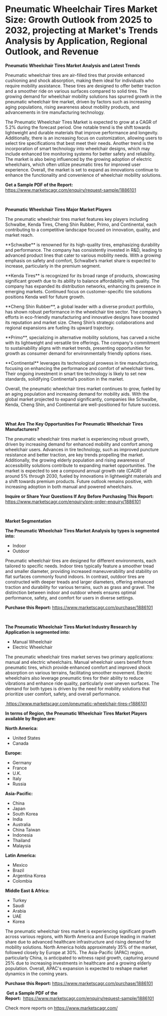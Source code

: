 <p><h1>Pneumatic Wheelchair Tires Market Size: Growth Outlook from 2025 to 2032, projecting at Market's Trends Analysis by Application, Regional Outlook, and Revenue</h1></p><p><strong>Pneumatic Wheelchair Tires Market Analysis and Latest Trends</strong></p>
<p><p>Pneumatic wheelchair tires are air-filled tires that provide enhanced cushioning and shock absorption, making them ideal for individuals who require mobility assistance. These tires are designed to offer better traction and a smoother ride on various surfaces compared to solid tires. The growing demand for wheelchair mobility solutions has spurred growth in the pneumatic wheelchair tire market, driven by factors such as increasing aging populations, rising awareness about mobility products, and advancements in tire manufacturing technology.</p><p>The Pneumatic Wheelchair Tires Market is expected to grow at a CAGR of 5.2% during the forecast period. One notable trend is the shift towards lightweight and durable materials that improve performance and longevity. Additionally, there is an increasing focus on customization, allowing users to select tire specifications that best meet their needs. Another trend is the incorporation of smart technology into wheelchair designs, which may include enhanced tire monitoring systems for better safety and reliability. The market is also being influenced by the growing adoption of electric wheelchairs, which often utilize pneumatic tires for improved user experience. Overall, the market is set to expand as innovations continue to enhance the functionality and convenience of wheelchair mobility solutions.</p></p>
<p><strong>Get a Sample PDF of the Report:&nbsp;</strong> <a href="https://www.marketscagr.com/enquiry/request-sample/1886101?utm_campaign=2235&utm_medium=2&utm_source=Github&utm_content=ia&utm_term=09022025&utm_id=pneumatic-wheelchair-tires">https://www.marketscagr.com/enquiry/request-sample/1886101</a></p>
<p>&nbsp;</p>
<p><strong>Pneumatic Wheelchair Tires Major Market Players</strong></p>
<p><p>The pneumatic wheelchair tires market features key players including Schwalbe, Kenda Tires, Cheng Shin Rubber, Primo, and Continental, each contributing to a competitive landscape focused on innovation, quality, and market reach.</p><p>**Schwalbe** is renowned for its high-quality tires, emphasizing durability and performance. The company has consistently invested in R&D, leading to advanced product lines that cater to various mobility needs. With a growing emphasis on safety and comfort, Schwalbe’s market share is expected to increase, particularly in the premium segment.</p><p>**Kenda Tires** is recognized for its broad range of products, showcasing significant growth due to its ability to balance affordability with quality. The company has expanded its distribution networks, enhancing its presence in emerging markets. Continued focus on customer-specific tire solutions positions Kenda well for future growth.</p><p>**Cheng Shin Rubber**, a global leader with a diverse product portfolio, has shown robust performance in the wheelchair tire sector. The company’s efforts in eco-friendly manufacturing and innovative designs have boosted its reputation and market size. Cheng Shin’s strategic collaborations and regional expansions are fueling its upward trajectory.</p><p>**Primo**, specializing in alternative mobility solutions, has carved a niche with its lightweight and versatile tire offerings. The company's commitment to sustainability aligns with market trends, presenting opportunities for growth as consumer demand for environmentally friendly options rises.</p><p>**Continental** leverages its technological prowess in tire manufacturing, focusing on enhancing the performance and comfort of wheelchair tires. Their ongoing investment in smart tire technology is likely to set new standards, solidifying Continental’s position in the market.</p><p>Overall, the pneumatic wheelchair tires market continues to grow, fueled by an aging population and increasing demand for mobility aids. With the global market projected to expand significantly, companies like Schwalbe, Kenda, Cheng Shin, and Continental are well-positioned for future success.</p></p>
<p>&nbsp;</p>
<p><strong>What Are The Key Opportunities For Pneumatic Wheelchair Tires Manufacturers?</strong></p>
<p><p>The pneumatic wheelchair tires market is experiencing robust growth, driven by increasing demand for enhanced mobility and comfort among wheelchair users. Advances in tire technology, such as improved puncture resistance and better traction, are key trends propelling the market. Additionally, the growing elderly population and rising awareness of accessibility solutions contribute to expanding market opportunities. The market is expected to see a compound annual growth rate (CAGR) of around 5% through 2030, fueled by innovations in lightweight materials and a shift towards premium products. Future outlook remains positive, with increasing adoption in both manual and powered wheelchairs.</p></p>
<p><strong>Inquire or Share Your Questions If Any Before Purchasing This Report:</strong> <a href="https://www.marketscagr.com/enquiry/pre-order-enquiry/1886101?utm_campaign=2235&utm_medium=2&utm_source=Github&utm_content=ia&utm_term=09022025&utm_id=pneumatic-wheelchair-tires">https://www.marketscagr.com/enquiry/pre-order-enquiry/1886101</a></p>
<p>&nbsp;</p>
<p><strong>Market Segmentation</strong></p>
<p><strong>The Pneumatic Wheelchair Tires Market Analysis by types is segmented into:</strong></p>
<p><ul><li>Indoor</li><li>Outdoor</li></ul></p>
<p><p>Pneumatic wheelchair tires are designed for different environments, each tailored to specific needs. Indoor tires typically feature a smoother tread and smaller diameter, providing increased maneuverability and stability on flat surfaces commonly found indoors. In contrast, outdoor tires are constructed with deeper treads and larger diameters, offering enhanced traction and durability for various terrains, such as grass and gravel. The distinction between indoor and outdoor wheels ensures optimal performance, safety, and comfort for users in diverse settings.</p></p>
<p><strong>Purchase this Report:&nbsp;</strong><a href="https://www.marketscagr.com/purchase/1886101?utm_campaign=2235&utm_medium=2&utm_source=Github&utm_content=ia&utm_term=09022025&utm_id=pneumatic-wheelchair-tires">https://www.marketscagr.com/purchase/1886101</a></p>
<p>&nbsp;</p>
<p><strong>The Pneumatic Wheelchair Tires Market Industry Research by Application is segmented into:</strong></p>
<p><ul><li>Manual Wheelchair</li><li>Electric Wheelchair</li></ul></p>
<p><p>The pneumatic wheelchair tires market serves two primary applications: manual and electric wheelchairs. Manual wheelchair users benefit from pneumatic tires, which provide enhanced comfort and improved shock absorption on various terrains, facilitating smoother movement. Electric wheelchairs also leverage pneumatic tires for their ability to reduce vibrations and enhance ride quality, particularly over uneven surfaces. The demand for both types is driven by the need for mobility solutions that prioritize user comfort, safety, and overall performance.</p></p>
<p><a href="https://www.marketscagr.com/pneumatic-wheelchair-tires-r1886101?utm_campaign=2235&utm_medium=2&utm_source=Github&utm_content=ia&utm_term=09022025&utm_id=pneumatic-wheelchair-tires">&nbsp;https://www.marketscagr.com/pneumatic-wheelchair-tires-r1886101</a></p>
<p><strong>In terms of Region, the Pneumatic Wheelchair Tires Market Players available by Region are:</strong></p>
<p>
    <p> <strong> North America: </strong>
        <ul>
            <li>United States</li>
            <li>Canada</li>
        </ul>
        </p> 
    <p> <strong> Europe: </strong>
        <ul>
            <li>Germany</li>
            <li>France</li>
            <li>U.K.</li>
            <li>Italy</li>
            <li>Russia</li>
        </ul>
        </p> 
    <p> <strong> Asia-Pacific: </strong>
        <ul>
            <li>China</li>
            <li>Japan</li>
            <li>South Korea</li>
            <li>India</li>
            <li>Australia</li>
            <li>China Taiwan</li>
            <li>Indonesia</li>
            <li>Thailand</li>
            <li>Malaysia</li>
        </ul>
        </p> 
    <p> <strong> Latin America: </strong>
        <ul>
            <li>Mexico</li>
            <li>Brazil</li>
            <li>Argentina Korea</li>
            <li>Colombia</li>
        </ul>
        </p> 
    <p> <strong> Middle East & Africa: </strong>
        <ul>
            <li>Turkey</li>
            <li>Saudi</li>
            <li>Arabia</li>
            <li>UAE</li>
            <li>Korea</li>
        </ul>
    </p>
    </p>
<p><p>The pneumatic wheelchair tires market is experiencing significant growth across various regions, with North America and Europe leading in market share due to advanced healthcare infrastructure and rising demand for mobility solutions. North America holds approximately 35% of the market, followed closely by Europe at 30%. The Asia-Pacific (APAC) region, particularly China, is anticipated to witness rapid growth, capturing around 25% due to increasing investments in healthcare and a growing elderly population. Overall, APAC's expansion is expected to reshape market dynamics in the coming years.</p></p>
<p><strong>Purchase this Report: </strong><a href="https://www.marketscagr.com/purchase/1886101?utm_campaign=2235&utm_medium=2&utm_source=Github&utm_content=ia&utm_term=09022025&utm_id=pneumatic-wheelchair-tires">https://www.marketscagr.com/purchase/1886101</a></p>
<p>&nbsp;<strong>Get a Sample PDF of the Report:&nbsp;&nbsp;</strong><a href="https://www.marketscagr.com/enquiry/request-sample/1886101?utm_campaign=2235&utm_medium=2&utm_source=Github&utm_content=ia&utm_term=09022025&utm_id=pneumatic-wheelchair-tires">https://www.marketscagr.com/enquiry/request-sample/1886101</a></p>
<p><strong></strong></p>
<p>Check more reports on <a href="https://www.marketscagr.com/?utm_campaign=2235&utm_medium=2&utm_source=Github&utm_content=ia&utm_term=09022025&utm_id=pneumatic-wheelchair-tires">https://www.marketscagr.com/</a></p>